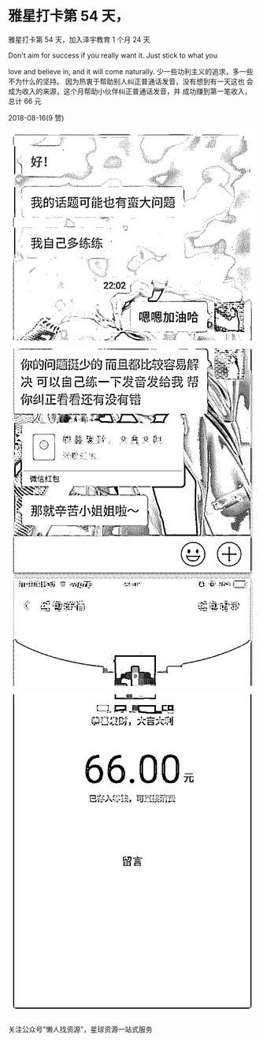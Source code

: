 # 雅星打卡第 54 天，

雅星打卡第 54 天，加入泽宇教育 1 个月 24 天

Don't aim for success if you really want it. Just stick to what you

love and believe in, and it will come naturally. 少一些功利主义的追求，多一些不为什么的坚持。 因为热衷于帮助别人纠正普通话发音，没有想到有一天这也 会成为收入的来源，这个月帮助小伙伴纠正普通话发音，并 成功赚到第一笔收入，总计 66 元

2018-08-16(9 赞)

![image](img/Image_546.png)

![image](img/Image_547.png)

![image](img/Image_548.png)

关注公众号"懒人找资源"，星球资源一站式服务